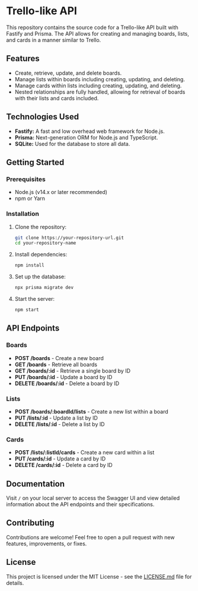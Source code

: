 # Trello-like API

This repository contains the source code for a Trello-like API built with Fastify and Prisma. The API allows for creating and managing boards, lists, and cards in a manner similar to Trello.

## Features

- Create, retrieve, update, and delete boards.
- Manage lists within boards including creating, updating, and deleting.
- Manage cards within lists including creating, updating, and deleting.
- Nested relationships are fully handled, allowing for retrieval of boards with their lists and cards included.

## Technologies Used

- **Fastify:** A fast and low overhead web framework for Node.js.
- **Prisma:** Next-generation ORM for Node.js and TypeScript.
- **SQLite:** Used for the database to store all data.

## Getting Started

### Prerequisites

- Node.js (v14.x or later recommended)
- npm or Yarn

### Installation

1. Clone the repository:

   ```bash
   git clone https://your-repository-url.git
   cd your-repository-name
   ```

2. Install dependencies:

   ```bash
   npm install
   ```

3. Set up the database:

   ```bash
   npx prisma migrate dev
   ```

4. Start the server:
   ```bash
   npm start
   ```

## API Endpoints

### Boards

- **POST /boards** - Create a new board
- **GET /boards** - Retrieve all boards
- **GET /boards/:id** - Retrieve a single board by ID
- **PUT /boards/:id** - Update a board by ID
- **DELETE /boards/:id** - Delete a board by ID

### Lists

- **POST /boards/:boardId/lists** - Create a new list within a board
- **PUT /lists/:id** - Update a list by ID
- **DELETE /lists/:id** - Delete a list by ID

### Cards

- **POST /lists/:listId/cards** - Create a new card within a list
- **PUT /cards/:id** - Update a card by ID
- **DELETE /cards/:id** - Delete a card by ID

## Documentation

Visit `/` on your local server to access the Swagger UI and view detailed information about the API endpoints and their specifications.

## Contributing

Contributions are welcome! Feel free to open a pull request with new features, improvements, or fixes.

## License

This project is licensed under the MIT License - see the [LICENSE.md](LICENSE.md) file for details.

